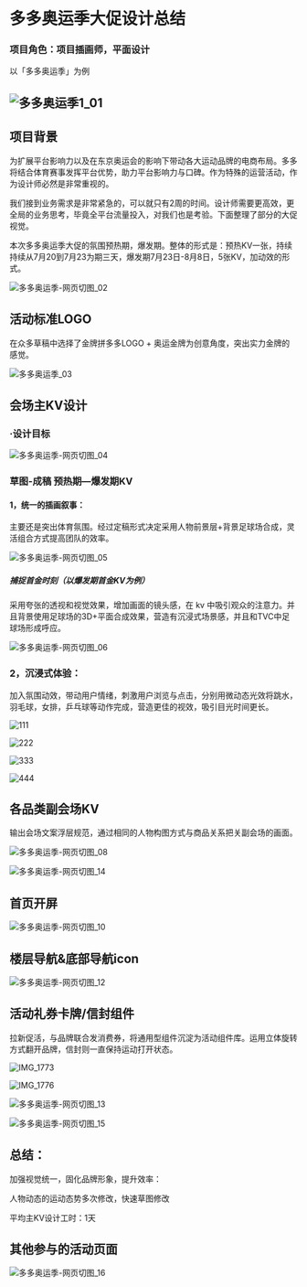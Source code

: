 # 多多奥运季大促设计总结

### 项目角色：项目插画师，平面设计

以「多多奥运季」为例


## ![多多奥运季1_01](https://baozhucarrie-1305385933.cos.ap-shanghai.myqcloud.com/images%2F%E5%A4%9A%E5%A4%9A%E5%A5%A5%E8%BF%90%E5%AD%A31_01.jpg)


## 项目背景

为扩展平台影响力以及在东京奥运会的影响下带动各大运动品牌的电商布局。多多将结合体育赛事发挥平台优势，助力平台影响力与口碑。作为特殊的运营活动，作为设计师必然是非常重视的。

我们接到业务需求是非常紧急的，可以就只有2周的时间。设计师需要更高效，更全局的业务思考，毕竟全平台流量投入，对我们也是考验。下面整理了部分的大促视觉。

本次多多奥运季大促的氛围预热期，爆发期。整体的形式是：预热KV一张，持续持续从7月20到7月23为期三天，爆发期7月23日-8月8日，5张KV，加动效的形式。

![多多奥运季-网页切图_02](https://baozhucarrie-1305385933.cos.ap-shanghai.myqcloud.com/images%2F%E5%A4%9A%E5%A4%9A%E5%A5%A5%E8%BF%90%E5%AD%A3-%E7%BD%91%E9%A1%B5%E5%88%87%E5%9B%BE_02.jpg)





## 活动标准LOGO

在众多草稿中选择了金牌拼多多LOGO + 奥运金牌为创意角度，突出实力金牌的感觉。

![多多奥运季_03](https://baozhucarrie-1305385933.cos.ap-shanghai.myqcloud.com/images%2F%E5%A4%9A%E5%A4%9A%E5%A5%A5%E8%BF%90%E5%AD%A3_03.jpg)



## 会场主KV设计



### ·设计目标

![多多奥运季-网页切图_04](https://baozhucarrie-1305385933.cos.ap-shanghai.myqcloud.com/images%2F%E5%A4%9A%E5%A4%9A%E5%A5%A5%E8%BF%90%E5%AD%A3-%E7%BD%91%E9%A1%B5%E5%88%87%E5%9B%BE_04.jpg)





### 草图-成稿 预热期—爆发期KV

#### **1，统一的插画叙事：**

主要还是突出体育氛围。经过定稿形式决定采用人物前景层+背景足球场合成，灵活组合方式提高团队的效率。



![ 多多奥运季-网页切图_05](https://baozhucarrie-1305385933.cos.ap-shanghai.myqcloud.com/images%2F%E5%A4%9A%E5%A4%9A%E5%A5%A5%E8%BF%90%E5%AD%A3-%E7%BD%91%E9%A1%B5%E5%88%87%E5%9B%BE_05.jpg)

##### 捕捉首金时刻（以爆发期首金KV为例）

采用夸张的透视和视觉效果，增加画面的镜头感，在 kv 中吸引观众的注意力。并且背景使用足球场的3D+平面合成效果，营造有沉浸式场景感，并且和TVC中足球场形成呼应。



![多多奥运季-网页切图_06](https://baozhucarrie-1305385933.cos.ap-shanghai.myqcloud.com/images%2F%E5%A4%9A%E5%A4%9A%E5%A5%A5%E8%BF%90%E5%AD%A3-%E7%BD%91%E9%A1%B5%E5%88%87%E5%9B%BE_06.jpg)



### **2，沉浸式体验：**

加入氛围动效，带动用户情绪，刺激用户浏览与点击，分别用微动态光效将跳水，羽毛球，女排，乒乓球等动作完成，营造更佳的视效，吸引目光时间更长。

![111](https://baozhucarrie-1305385933.cos.ap-shanghai.myqcloud.com/images%2F111.gif)

![222](https://baozhucarrie-1305385933.cos.ap-shanghai.myqcloud.com/images%2F222.gif)

![333](https://baozhucarrie-1305385933.cos.ap-shanghai.myqcloud.com/images%2F333.gif)

![444](https://baozhucarrie-1305385933.cos.ap-shanghai.myqcloud.com/images%2F444.gif)



## 各品类副会场KV

输出会场文案浮层规范，通过相同的人物构图方式与商品关系把关副会场的画面。

![多多奥运季-网页切图_08](https://baozhucarrie-1305385933.cos.ap-shanghai.myqcloud.com/images%2F%E5%A4%9A%E5%A4%9A%E5%A5%A5%E8%BF%90%E5%AD%A3-%E7%BD%91%E9%A1%B5%E5%88%87%E5%9B%BE_08.jpg)  



![多多奥运季-网页切图_14](https://baozhucarrie-1305385933.cos.ap-shanghai.myqcloud.com/images%2F%E5%A4%9A%E5%A4%9A%E5%A5%A5%E8%BF%90%E5%AD%A3-%E7%BD%91%E9%A1%B5%E5%88%87%E5%9B%BE_14.jpg)

##  





## 首页开屏

![多多奥运季-网页切图_10](https://baozhucarrie-1305385933.cos.ap-shanghai.myqcloud.com/images%2F%E5%A4%9A%E5%A4%9A%E5%A5%A5%E8%BF%90%E5%AD%A3-%E7%BD%91%E9%A1%B5%E5%88%87%E5%9B%BE_10.jpg)





## 楼层导航&底部导航icon

![多多奥运季-网页切图_12](https://baozhucarrie-1305385933.cos.ap-shanghai.myqcloud.com/images%2F%E5%A4%9A%E5%A4%9A%E5%A5%A5%E8%BF%90%E5%AD%A3-%E7%BD%91%E9%A1%B5%E5%88%87%E5%9B%BE_12.jpg)





## 活动礼券卡牌/信封组件

拉新促活，与品牌联合发消费券，将通用型组件沉淀为活动组件库。运用立体旋转方式翻开品牌，信封则一直保持运动打开状态。

![IMG_1773](https://baozhucarrie-1305385933.cos.ap-shanghai.myqcloud.com/images%2FIMG_1773.GIF)

![IMG_1776](https://baozhucarrie-1305385933.cos.ap-shanghai.myqcloud.com/images%2FIMG_1772.GIF)



![多多奥运季-网页切图_13](https://baozhucarrie-1305385933.cos.ap-shanghai.myqcloud.com/images%2F%E5%A4%9A%E5%A4%9A%E5%A5%A5%E8%BF%90%E5%AD%A3-%E7%BD%91%E9%A1%B5%E5%88%87%E5%9B%BE_13.jpg)

![多多奥运季-网页切图_15](https://baozhucarrie-1305385933.cos.ap-shanghai.myqcloud.com/images%2F%E5%A4%9A%E5%A4%9A%E5%A5%A5%E8%BF%90%E5%AD%A3-%E7%BD%91%E9%A1%B5%E5%88%87%E5%9B%BE_15.jpg)



## 总结：

加强视觉统一，固化品牌形象，提升效率：

人物动态的运动态势多次修改，快速草图修改

平均主KV设计工时：1天 



## 其他参与的活动页面

 

![多多奥运季-网页切图_16](https://baozhucarrie-1305385933.cos.ap-shanghai.myqcloud.com/images%2F%E5%A4%9A%E5%A4%9A%E5%A5%A5%E8%BF%90%E5%AD%A3-%E7%BD%91%E9%A1%B5%E5%88%87%E5%9B%BE_16.jpg)